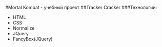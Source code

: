 #Mortal Kombat - учебный проект
##Tracker Cracker
###Технологии:
- HTML
- CSS
- Normalize
- JQuery
- FancyBox(JQuery)
